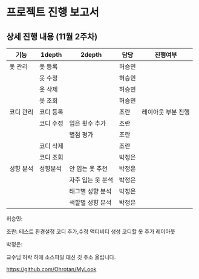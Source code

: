 # 프로젝트 진행 보고서

## 상세 진행 내용 (11월 2주차)

| 기능      | 1depth    | 2depth            | 담당   | 진행여부           |
| --------- | --------- | ----------------- | ------ | ------------------ |
| 옷 관리   | 옷 등록   |                   | 허승민 |                    |
|           | 옷 수정   |                   | 허승민 |                    |
|           | 옷 삭제   |                   | 허승민 |                    |
|           | 옷 조회   |                   | 허승민 |                    |
| 코디 관리 | 코디 등록 |                   | 조란   | 레이아웃 부분 진행 |
|           | 코디 수정 | 입은 횟수 추가    | 조란   |                    |
|           |           | 별점 평가         | 조란   |                    |
|           | 코디 삭제 |                   | 조란   |                    |
|           | 코디 조회 |                   | 박정은 |                    |
| 성향 분석 | 성향분석  | 안 입는 옷 추천   | 박정은 |                    |
|           |           | 자주 입는 옷 분석 | 박정은 |                    |
|           |           | 태그별 성향 분석  | 박정은 |                    |
|           |           | 색깔별 성향 분석  | 박정은 |                    |

허승민:

조란: 테스트 환경설정
코디 추가,수정 액티비티 생성
코디할 옷 추가 레이아웃

박정은:



교수님 허락 하에 소스파일 대신 깃 주소 올립니다.

 https://github.com/Ohrotan/MyLook 